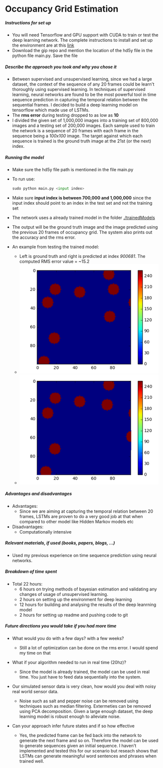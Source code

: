 # Occupancy Grid Estimation


##### Instructions for set up
* You will need Tensorflow and GPU support with CUDA to train or test the deep learning network. The complete instructions to install and set up the environment are at this [link](https://www.tensorflow.org/versions/r0.11/get_started/os_setup.html)
* Download the gip repo and mention the location of the hd5y file in the python file main.py. Save the file

##### Describe the approach you took and why you chose it
* Between supervised and unsupervised learning, since we had a large dataset, the context of the sequence of any 20 frames could be learn't thoroughly using supervised learning. In techniques of supervised learning, neural networks are found to be the most powerful tool in time sequence prediction in capturing the temporal relation between the sequential frames. I decided to build a deep learning model on tensorflow which made use of LSTMs. 
* The **rms error** during testing dropped to as low as **10**
* I divided the given set of 1,000,000 images into a training set of 800,000 images and a testing set of 200,000 images. Each sample used to train the network is a sequence of 20 frames with each frame in the sequence being a *100x100* image. The target against which each sequence is trained is the ground truth image at the 21st (or the next) index.

##### Running the model
* Make sure the hd5y file path is mentioned in the file main.py
* To run use:

  ```python
  sudo python main.py <input index>
  ```

* Make sure **input index is between 700,000 and 1,000,000** since the input index should point to an index in the test set and not the training set 
* The network uses a already trained model in the folder [./trainedModels](./trainedModels)
* The output will be the ground truth image and the image predicted using the previous 20 frames of occupancy grid. The system also prints out the accuracy and the rms error.
* An example from testing the trained model:
	* Left is ground truth and right is predicted at index *900681*. The computed RMS error value = ~15.2
	* ![Ground Truth](ground%20truth.png)
	* ![Predicted Occupancy Grid](prediction.png)



##### Advantages and disadvantages
* Advantages:
	* Since we are aiming at capturing the temporal relation between 20 frames, LSTMs are proven to do a very good job at that when compared to other model like Hidden Markov models etc
* Disadvantages:
	* Computationally intensive 	
	
##### Relevant materials, if used (books, papers, blogs, ...)
* Used my previous experience on time sequence prediction using neural networks.

##### Breakdown of time spent
* Total 22 hours:
  * 6 hours on trying methods of bayesian estimation and validating any changes of usage of unsupervised learning.
  * 2 hours on setting up the environment for deep learning
  * 12 hours for building and analysing the results of the deep leanrning model
  * 2 hours for setting up readme and pushing code to git

##### Future directions you would take if you had more time
* What would you do with a few days? with a few weeks?
	* Still a lot of optimization can be done on the rms error. I would spend my time on that
    
* What if your algorithm needed to run in real time (20hz)?
	* Since the model is already trained, the model can be used in real time. You just have to feed data sequentially into the system.
* Our simulated sensor data is very clean, how would you deal with noisy real world sensor data.
	* Noise such as salt and pepper noise can be removed using techniques such as median filtering. Extermeties can be removed using PCA decomposition. Given a large enough dataset, the deep learning model is robust enough to alleviate noise. 
* Can your approach infer future states and if so how effective
	* Yes, the predicted frame can be fed back into the network to generate the next frame and so on. Therefore the model can be used to generate sequences given an initial sequence. I haven't implemented and tested this for our scenario but reseach shows that LSTMs can generate meaningful word sentences and phrases when trained well.